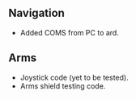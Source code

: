 ## Navigation
+ Added COMS from PC to ard.

## Arms
+ Joystick code (yet to be tested).
+ Arms shield testing code.
